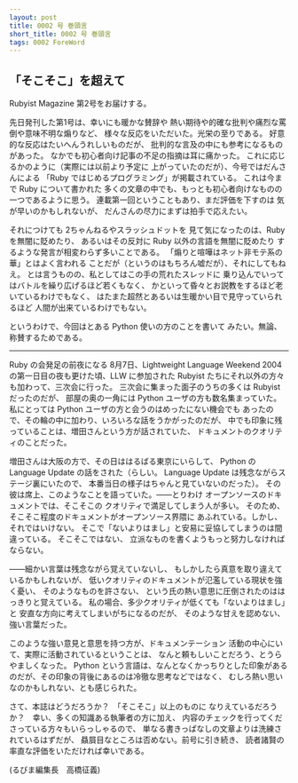 ```yaml
---
layout: post
title: 0002 号 巻頭言
short_title: 0002 号 巻頭言
tags: 0002 ForeWord
---
```



## 「そこそこ」を超えて

Rubyist Magazine 第2号をお届けする。

先日発刊した第1号は、幸いにも暖かな賛辞や
熱い期待や的確な批判や痛烈な罵倒や意味不明な煽りなど、
様々な反応をいただいた。光栄の至りである。
好意的な反応はたいへんうれしいものだが、
批判的な言及の中にも参考になるものがあった。
なかでも初心者向け記事の不足の指摘は耳に痛かった。
これに応じるかのように（実際には以前より予定に
上がっていたのだが）、今号ではだんさんによる
「Ruby ではじめるプログラミング」が掲載されている。
これは今まで Ruby について書かれた
多くの文章の中でも、もっとも初心者向けなものの
一つであるように思う。
連載第一回ということもあり、まだ評価を下すのは
気が早いのかもしれないが、
だんさんの尽力にまずは拍手で応えたい。

それにつけても 2ちゃんねるやスラッシュドットを
見て気になったのは、Ruby を無闇に貶めたり、
あるいはその反対に Ruby 以外の言語を無闇に貶めたり
するような発言が相変わらず多いことである。
「煽りと喧嘩はネット非モテ系の華」とはよく言われる
ことだが（というのはもちろん嘘だが）、それにしてもねえ。
とは言うものの、私としてはこの手の荒れたスレッドに
乗り込んでいってはバトルを繰り広げるほど若くもなく、
かといって昏々とお説教をするほど老いているわけでもなく、
はたまた超然とあるいは生暖かい目で見守っていられるほど
人間が出来ているわけでもない。

というわけで、今回はとある Python 使いの方のことを書いて
みたい。無論、称賛するためである。

----

Ruby の会発足の前夜になる 8月7日、Lightweight Language
Weekend 2004 の第一日目の夜も更けた頃、LLW に参加された
Rubyist たちにそれ以外の方々も加わって、三次会に行った。
三次会に集まった面子のうちの多くは Rubyist だったのだが、
部屋の奥の一角には Python ユーザの方も数名集まっていた。
私にとっては Python ユーザの方と会うのはめったにない機会でも
あったので、その輪の中に加わり、いろいろな話をうかがったのだが、
中でも印象に残っていることは、増田さんという方が話されていた、
ドキュメントのクオリティのことだった。

増田さんは大阪の方で、その日ははるばる東京にいらして、
Python の Language Update の話をされた（らしい。
Language Update は残念ながらステージ裏にいたので、
本番当日の様子はちゃんと見ていないのだった）。
その彼は席上、このようなことを語っていた。――とりわけ
オープンソースのドキュメントでは、そこそこの
クオリティで満足してしまう人が多い。
そのため、そこそこ程度のドキュメントがオープンソース界隈に
あふれている。しかし、それではいけない。
そこで「ないよりはまし」と安易に妥協してしまうのは間違っている。
そこそこではない、
立派なものを書くようもっと努力しなければならない。

――細かい言葉は残念ながら覚えていないし、
もしかしたら真意を取り違えているかもしれないが、
低いクオリティのドキュメントが氾濫している現状を強く憂い、
そのようなものを許さない、
という氏の熱い意思に圧倒されたのははっきりと覚えている。
私の場合、多少クオリティが低くても「ないよりはまし」と
安直な方向に考えてしまいがちになるのだが、
そのような甘えを認めない、強い言葉だった。

このような強い意見と意思を持つ方が、ドキュメンテーション
活動の中心にいて、実際に活動されているということは、
なんと頼もしいことだろう、とうらやましくなった。
Python という言語は、なんとなくかっちりとした印象がある
のだが、その印象の背後にあるのは冷徹な思考などではなく、
むしろ熱い思いなのかもしれない、とも感じられた。

さて、本誌はどうだろうか？　「そこそこ」以上のものに
なりえているだろうか？　幸い、多くの知識ある執筆者の方に加え、
内容のチェックを行ってくださっている方々もいらっしゃるので、
単なる書きっぱなしの文章よりは洗練されているはずだが、
贔屓目なところは否めない。前号に引き続き、
読者諸賢の率直な評価をいただければ幸いである。

(るびま編集長　高橋征義)


